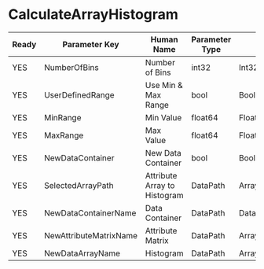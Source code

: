 # CalculateArrayHistogram

| Ready | Parameter Key | Human Name | Parameter Type | Parameter Class |
|-------|---------------|------------|-----------------|----------------|
| YES | NumberOfBins | Number of Bins | int32 | Int32Parameter |
| YES | UserDefinedRange | Use Min & Max Range | bool | BoolParameter |
| YES | MinRange | Min Value | float64 | Float64Parameter |
| YES | MaxRange | Max Value | float64 | Float64Parameter |
| YES | NewDataContainer | New Data Container | bool | BoolParameter |
| YES | SelectedArrayPath | Attribute Array to Histogram | DataPath | ArraySelectionParameter |
| YES | NewDataContainerName | Data Container  | DataPath | DataGroupCreationParameter |
| YES | NewAttributeMatrixName | Attribute Matrix | DataPath | ArrayCreationParameter |
| YES | NewDataArrayName | Histogram | DataPath | ArrayCreationParameter |
